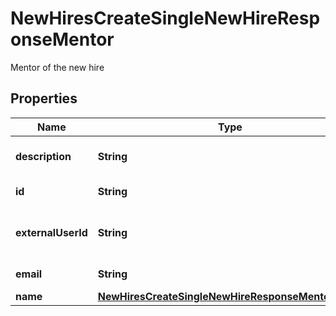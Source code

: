 

# NewHiresCreateSingleNewHireResponseMentor

Mentor of the new hire

## Properties

| Name | Type | Description | Notes |
|------------ | ------------- | ------------- | -------------|
|**description** | **String** | Description of the mentor |  [optional] |
|**id** | **String** | Id of the mentor |  [optional] |
|**externalUserId** | **String** | External user identifier of the mentor |  [optional] |
|**email** | **String** | Email of the mentor |  [optional] |
|**name** | [**NewHiresCreateSingleNewHireResponseMentorName**](NewHiresCreateSingleNewHireResponseMentorName.md) |  |  [optional] |




